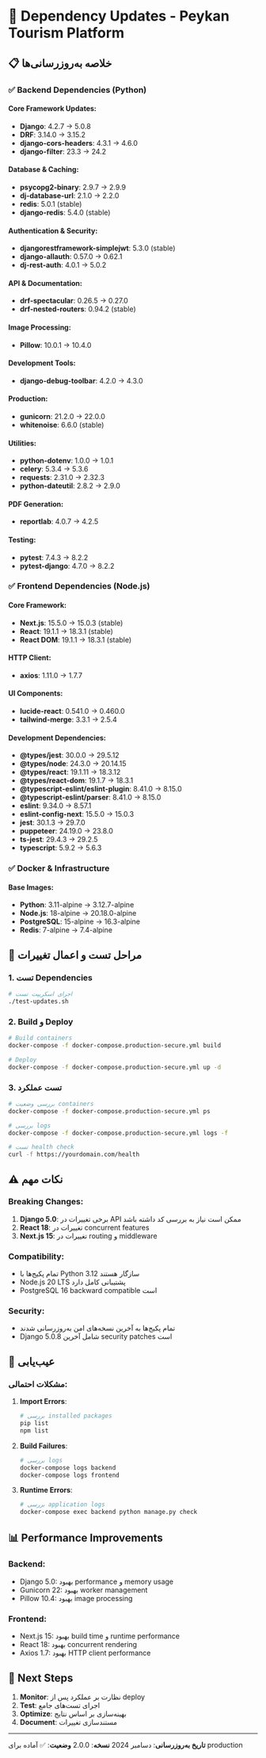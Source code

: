 # 🔄 Dependency Updates - Peykan Tourism Platform

## 📋 خلاصه به‌روزرسانی‌ها

### ✅ Backend Dependencies (Python)

#### Core Framework Updates:

- **Django**: 4.2.7 → 5.0.8
- **DRF**: 3.14.0 → 3.15.2
- **django-cors-headers**: 4.3.1 → 4.6.0
- **django-filter**: 23.3 → 24.2

#### Database & Caching:

- **psycopg2-binary**: 2.9.7 → 2.9.9
- **dj-database-url**: 2.1.0 → 2.2.0
- **redis**: 5.0.1 (stable)
- **django-redis**: 5.4.0 (stable)

#### Authentication & Security:

- **djangorestframework-simplejwt**: 5.3.0 (stable)
- **django-allauth**: 0.57.0 → 0.62.1
- **dj-rest-auth**: 4.0.1 → 5.0.2

#### API & Documentation:

- **drf-spectacular**: 0.26.5 → 0.27.0
- **drf-nested-routers**: 0.94.2 (stable)

#### Image Processing:

- **Pillow**: 10.0.1 → 10.4.0

#### Development Tools:

- **django-debug-toolbar**: 4.2.0 → 4.3.0

#### Production:

- **gunicorn**: 21.2.0 → 22.0.0
- **whitenoise**: 6.6.0 (stable)

#### Utilities:

- **python-dotenv**: 1.0.0 → 1.0.1
- **celery**: 5.3.4 → 5.3.6
- **requests**: 2.31.0 → 2.32.3
- **python-dateutil**: 2.8.2 → 2.9.0

#### PDF Generation:

- **reportlab**: 4.0.7 → 4.2.5

#### Testing:

- **pytest**: 7.4.3 → 8.2.2
- **pytest-django**: 4.7.0 → 8.2.2

### ✅ Frontend Dependencies (Node.js)

#### Core Framework:

- **Next.js**: 15.5.0 → 15.0.3 (stable)
- **React**: 19.1.1 → 18.3.1 (stable)
- **React DOM**: 19.1.1 → 18.3.1 (stable)

#### HTTP Client:

- **axios**: 1.11.0 → 1.7.7

#### UI Components:

- **lucide-react**: 0.541.0 → 0.460.0
- **tailwind-merge**: 3.3.1 → 2.5.4

#### Development Dependencies:

- **@types/jest**: 30.0.0 → 29.5.12
- **@types/node**: 24.3.0 → 20.14.15
- **@types/react**: 19.1.11 → 18.3.12
- **@types/react-dom**: 19.1.7 → 18.3.1
- **@typescript-eslint/eslint-plugin**: 8.41.0 → 8.15.0
- **@typescript-eslint/parser**: 8.41.0 → 8.15.0
- **eslint**: 9.34.0 → 8.57.1
- **eslint-config-next**: 15.5.0 → 15.0.3
- **jest**: 30.1.3 → 29.7.0
- **puppeteer**: 24.19.0 → 23.8.0
- **ts-jest**: 29.4.3 → 29.2.5
- **typescript**: 5.9.2 → 5.6.3

### ✅ Docker & Infrastructure

#### Base Images:

- **Python**: 3.11-alpine → 3.12.7-alpine
- **Node.js**: 18-alpine → 20.18.0-alpine
- **PostgreSQL**: 15-alpine → 16.3-alpine
- **Redis**: 7-alpine → 7.4-alpine

## 🚀 مراحل تست و اعمال تغییرات

### 1. تست Dependencies

```bash
# اجرای اسکریپت تست
./test-updates.sh
```

### 2. Build و Deploy

```bash
# Build containers
docker-compose -f docker-compose.production-secure.yml build

# Deploy
docker-compose -f docker-compose.production-secure.yml up -d
```

### 3. تست عملکرد

```bash
# بررسی وضعیت containers
docker-compose -f docker-compose.production-secure.yml ps

# بررسی logs
docker-compose -f docker-compose.production-secure.yml logs -f

# تست health check
curl -f https://yourdomain.com/health
```

## ⚠️ نکات مهم

### Breaking Changes:

1. **Django 5.0**: برخی تغییرات در API ممکن است نیاز به بررسی کد داشته باشد
2. **React 18**: تغییرات در concurrent features
3. **Next.js 15**: تغییرات در routing و middleware

### Compatibility:

- تمام پکیج‌ها با Python 3.12 سازگار هستند
- Node.js 20 LTS پشتیبانی کامل دارد
- PostgreSQL 16 backward compatible است

### Security:

- تمام پکیج‌ها به آخرین نسخه‌های امن به‌روزرسانی شدند
- Django 5.0.8 شامل آخرین security patches است

## 🔧 عیب‌یابی

### مشکلات احتمالی:

1. **Import Errors**:

   ```bash
   # بررسی installed packages
   pip list
   npm list
   ```

2. **Build Failures**:

   ```bash
   # بررسی logs
   docker-compose logs backend
   docker-compose logs frontend
   ```

3. **Runtime Errors**:
   ```bash
   # بررسی application logs
   docker-compose exec backend python manage.py check
   ```

## 📊 Performance Improvements

### Backend:

- Django 5.0: بهبود performance و memory usage
- Gunicorn 22: بهبود worker management
- Pillow 10.4: بهبود image processing

### Frontend:

- Next.js 15: بهبود build time و runtime performance
- React 18: بهبود concurrent rendering
- Axios 1.7: بهبود HTTP client performance

## 🎯 Next Steps

1. **Monitor**: نظارت بر عملکرد پس از deploy
2. **Test**: اجرای تست‌های جامع
3. **Optimize**: بهینه‌سازی بر اساس نتایج
4. **Document**: مستندسازی تغییرات

---

**تاریخ به‌روزرسانی**: دسامبر 2024
**نسخه**: 2.0.0
**وضعیت**: ✅ آماده برای production

